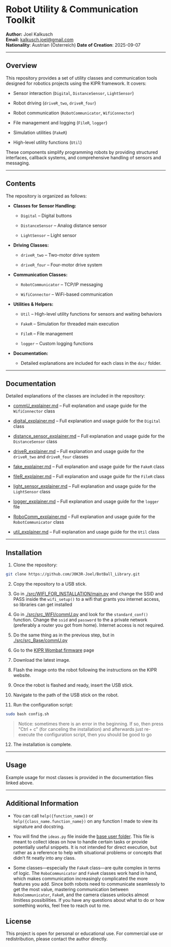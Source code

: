 # Robot Utility & Communication Toolkit

**Author:** Joel Kalkusch  
**Email:** [kalkusch.joel@gmail.com](mailto:kalkusch.joel@gmail.com)  
**Nationality**: Austrian (Österreich)
**Date of Creation**: 2025-09-07

---

## Overview

This repository provides a set of utility classes and communication tools designed for robotics projects using the KIPR framework. It covers:

- Sensor interaction (`Digital`, `DistanceSensor`, `LightSensor`)

- Robot driving (`driveR_two`, `driveR_four`)

- Robot communication (`RobotCommunicator`, `WifiConnector`)

- File management and logging (`FileR`, `logger`)

- Simulation utilities (`FakeR`)

- High-level utility functions (`Util`)

These components simplify programming robots by providing structured interfaces, callback systems, and comprehensive handling of sensors and messaging.

---

## Contents

The repository is organized as follows:

- **Classes for Sensor Handling:**
  
  - `Digital` – Digital buttons
  
  - `DistanceSensor` – Analog distance sensor
  
  - `LightSensor` – Light sensor

- **Driving Classes:**
  
  - `driveR_two` – Two-motor drive system
  
  - `driveR_four` – Four-motor drive system

- **Communication Classes:**
  
  - `RobotCommunicator` – TCP/IP messaging
  
  - `WifiConnector` – WiFi-based communication

- **Utilities & Helpers:**
  
  - `Util` – High-level utility functions for sensors and waiting behaviors
  
  - `FakeR` – Simulation for threaded main execution
  
  - `FileR` – File management
  
  - `logger` – Custom logging functions

- **Documentation:**
  
  - Detailed explanations are included for each class in the `doc/` folder.

---

## Documentation

Detailed explanations of the classes are included in the repository:

- [commU_explainer.md](./doc/commU_explainer.md) – Full explanation and usage guide for the `WifiConnector` class

- [digital_explainer.md](./doc/digital_explainer.md) – Full explanation and usage guide for the `Digital` class

- [distance_sensor_explainer.md](./doc/distance_sensor_explainer.md) – Full explanation and usage guide for the `DistanceSensor` class

- [driveR_explainer.md](./doc/driveR_explainer.md) – Full explanation and usage guide for the `driveR_two` and `driveR_four` classes

- [fake_explainer.md](./doc/fake_explainer.md) – Full explanation and usage guide for the `FakeR` class

- [fileR_explainer.md](./doc/fileR_explainer.md) – Full explanation and usage guide for the `FileR` class

- [light_sensor_explainer.md](./doc/light_sensor_explainer.md) – Full explanation and usage guide for the `LightSensor` class

- [logger_explainer.md](./doc/logger_explainer.md) – Full explanation and usage guide for the `logger` file

- [RoboComm_explainer.md](./doc/RoboComm_explainer.md) – Full explanation and usage guide for the `RobotCommunicator` class

- [util_explainer.md](./doc/util_explainer.md) – Full explanation and usage guide for the `Util` class

---

## Installation

1. Clone the repository:

```bash
git clone https://github.com/J0K3R-Joel/BotBall_Library.git
```

2. Copy the repository to a USB stick.

3. Go in [./src/WIFI_FOR_INSTALLATION/main.py](./src/WIFI_FOR_INSTALLATION/main.py) and change the SSID and PASS inside the `wifi_setup()` to a wifi that grants you internet access, so libraries can get installed 

4. Go in [./src/src_WIFI/commU.py](./src/src_WIFI/commU.py)  and look for the `standard_conf()` function. Change the `ssid` and `password` to the a private network (preferably a router you got from home). Internet access is not required.

5. Do the same thing as in the previous step, but in [./src/src_Base/commU.py](./src/src_Base/commU.py)

6. Go to the [KIPR Wombat firmware](https://www.kipr.org/kipr/hardware-software/kipr-wombat-firmware) page

7. Download the latest image.

8. Flash the image onto the robot following the instructions on the KIPR website.

9. Once the robot is flashed and ready, insert the USB stick.

10. Navigate to the path of the USB stick on the robot.

11. Run the configuration script:

```bash
sudo bash config.sh
```

> Notice: sometimes there is an error in the beginning. If so, then press "Ctrl + c" (for canceling the installation) and afterwards just re-execute the configuration script, then you should be good to go

12. The installation is complete.

---

## Usage

Example usage for most classes is provided in the documentation files linked above.

---

## Additional Information

- You can call `help({function_name})` or `help({class_name.function_name})` on any function I made to view its signature and docstring.  

- You will find the `ideas.py` file inside the [base user folder](./src/src_Base/ideas.py). This file is meant to collect ideas on how to handle certain tasks or provide potentially useful snippets. It is not intended for direct execution, but rather as a reference to help with situational problems or concepts that didn’t fit neatly into any class.

- Some classes—especially the `FakeR` class—are quite complex in terms of logic. The `RoboCommunicator` and `FakeR` classes work hand in hand, which makes communication increasingly complicated the more features you add. Since both robots need to communicate seamlessly to get the most value, mastering communication between `RoboCommunicator`, `FakeR`, and the camera classes unlocks almost limitless possibilities. If you have any questions about what to do or how something works, feel free to reach out to me. 

## License

This project is open for personal or educational use. For commercial use or redistribution, please contact the author directly.
